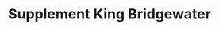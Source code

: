 ---
title: "Supplement King Bridgewater"
url: /bridgewater/supplement-king-bridgewater/
shop: nutrition supplements
---